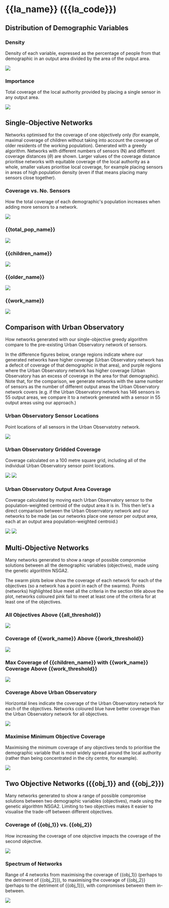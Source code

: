 # {{la_name}} ({{la_code}})

## Distribution of Demographic Variables

### Density

Density of each variable, expressed as the percentage of people from that demographic in an output area divided by the area of the output area.

<img src="{{fig_density}}" width="{{fig_width}}"/>


### Importance

Total coverage of the local authority provided by placing a single sensor in any output area.

<img src="{{fig_importance}}" width="{{fig_width}}"/>


## Single-Objective Networks

Networks optimised for the coverage of one objectively only (for example, maximal coverage of children without taking into account the coverage of older residents of the working population). Generated with a greedy algorithm. Networks with different numbers of sensors (N) and different coverage distances ($\theta$) are shown. Larger values of the coverage distance prioritise networks with equitable coverage of the local authority as a whole, smaller values prioritise local coverage, for example placing sensors in areas of high population density (even if that means placing many sensors close together).

### Coverage vs. No. Sensors

How the total coverage of each demographic's population increases when adding more sensors to a network.

<img src="{{fig_coverage_vs_nsensors}}" width="{{fig_width}}"/>


### {{total_pop_name}}

<img src="{{fig_totalpop}}" width="{{fig_width}}"/>


### {{children_name}}

<img src="{{fig_children}}" width="{{fig_width}}"/>


### {{older_name}}

<img src="{{fig_older}}" width="{{fig_width}}"/>


### {{work_name}}

<img src="{{fig_workers}}" width="{{fig_width}}"/>


## Comparison with Urban Observatory

How networks generated with our single-objective greedy algorithm compare to the pre-existing Urban Observatory network of sensors.

In the difference figures below, orange regions indicate where our generated networks have higher coverage (Urban Observatory network has a defecit of coverage of that demographic in that area), and purple regions where the Urban Observatory network has higher coverage (Urban Observatory has an excess of coverage in the area for that demographic). Note that, for the comparison, we generate networks with the same number of sensors as the number of different output areas the Urban Observatory network covers (e.g. if the Urban Observatory network has 146 sensors in 55 output areas, we compare it to a network generated with a sensor in 55 output areas using our approach.)

### Urban Observatory Sensor Locations

Point locations of all sensors in the Urban Observatotry network.

<img src="{{fig_urb_obs_sensors}}" width="{{fig_width}}"/>


### Urban Observatory Gridded Coverage

Coverage calculated on a 100 metre square grid, including all of the individual Urban Observatory sensor point locations.

<img src="{{fig_urb_obs_coverage_grid}}" width="{{fig_width}}"/>


<img src="{{fig_urb_obs_coverage_diff_grid}}" width="{{fig_width}}"/>


### Urban Observatory Output Area Coverage

Coverage calculated by moving each Urban Observatory sensor to the population-weighted centroid of the output area it is in. This then let's a direct comparison between the Urban Obserrvatory network and our networks to be made (as our networks place one sensor per output area, each at an output area population-weighted centroid.)

<img src="{{fig_urb_obs_coverage_oa}}" width="{{fig_width}}"/>


<img src="{{fig_urb_obs_coverage_diff_oa}}" width="{{fig_width}}"/>


## Multi-Objective Networks

Many networks generated to show a range of possible compromise solutions between all the demographic variables (objectives), made using the genetic algorithtm NSGA2.

The swarm plots below show the coverage of each network for each of the objectives (so a network has a point in each of the swarms). Points (networks) highlighted blue meet all the criteria in the section title above the plot, networks coloured pink fail to meet at least one of the criteria for at least one of the objectives.

### All Objectives Above {{all_threshold}}

<img src="{{fig_all_above_threshold}}" width="{{fig_width}}"/>


### Coverage of {{work_name}} Above {{work_threshold}}

<img src="{{fig_work_above_threshold}}" width="{{fig_width}}"/>


### Max Coverage of {{children_name}} with {{work_name}} Coverage Above {{work_threshold}}

<img src="{{fig_max_child_work_above_threshold}}" width="{{fig_width}}"/>


### Coverage Above Urban Observatory

Horizontal lines indicate the coverage of the Urban Observatory network for each of the objectives. Networks coloured blue have better coverage than the Urban Observatory network for all objectives.

<img src="{{fig_coverage_above_uo}}" width="{{fig_width}}"/>


### Maximise Minimum Objective Coverage

Maximising the minimum coverage of any objectives tends to prioritise the demographic variable that is most widely spread around the local authority
(rather than being concentrated in the city centre, for example).

<img src="{{fig_max_min_coverage}}" width="{{fig_width}}"/>


##  Two Objective Networks ({{obj_1}} and {{obj_2}})

Many networks generated to show a range of possible compromise solutions between two demographic variables (objectives), made using the genetic algorithtm NSGA2. Limiting to two objectives makes it easier to visualise the trade-off between different objectives.

### Coverage of {{obj_1}} vs. {{obj_2}}

How increasing the coverage of one objective impacts the coverage of the second objective.

<img src="{{fig_obj1_vs_obj2}}" width="{{fig_width}}"/>


### Spectrum of Networks

Range of 4 networks from maximising the coverage of {{obj_1}} (perhaps to the detriment of {{obj_2}}), to maximising the coverage of {{obj_2}} (perhaps to the detriment of {{obj_1}}), with compromises between them in-between. 

<img src="{{fig_spectrum}}" width="{{fig_width}}"/>
